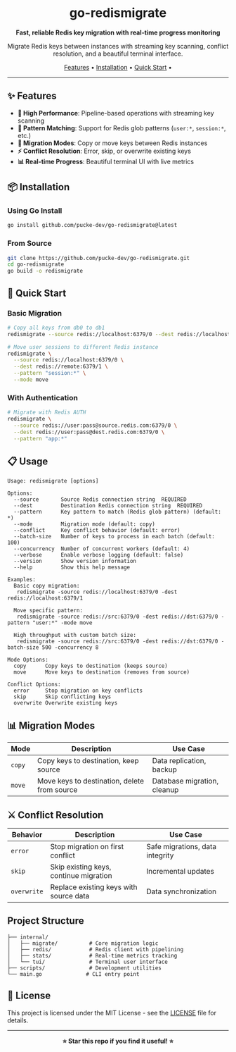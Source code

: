 
<div align="center">

# go-redismigrate

**Fast, reliable Redis key migration with real-time progress monitoring**

Migrate Redis keys between instances with streaming key scanning, conflict resolution, and a beautiful terminal interface.

[Features](#-features) •
[Installation](#-installation) •
[Quick Start](#-quick-start) •

</div>

---

## ✨ Features

- **🚀 High Performance**: Pipeline-based operations with streaming key scanning
- **🎯 Pattern Matching**: Support for Redis glob patterns (`user:*`, `session:*`, etc.)
- **🔄 Migration Modes**: Copy or move keys between Redis instances
- **⚡ Conflict Resolution**: Error, skip, or overwrite existing keys
- **📊 Real-time Progress**: Beautiful terminal UI with live metrics

## 📦 Installation

### Using Go Install

```bash
go install github.com/pucke-dev/go-redismigrate@latest
```

### From Source

```bash
git clone https://github.com/pucke-dev/go-redismigrate.git
cd go-redismigrate
go build -o redismigrate
```

## 🚀 Quick Start

### Basic Migration

```bash
# Copy all keys from db0 to db1
redismigrate --source redis://localhost:6379/0 --dest redis://localhost:6379/1

# Move user sessions to different Redis instance
redismigrate \
  --source redis://localhost:6379/0 \
  --dest redis://remote:6379/1 \
  --pattern "session:*" \
  --mode move
```

### With Authentication

```bash
# Migrate with Redis AUTH
redismigrate \
  --source redis://user:pass@source.redis.com:6379/0 \
  --dest redis://user:pass@dest.redis.com:6379/0 \
  --pattern "app:*"
```

## 📋 Usage

```
Usage: redismigrate [options]

Options:
  --source       Source Redis connection string  REQUIRED 
  --dest         Destination Redis connection string  REQUIRED 
  --pattern      Key pattern to match (Redis glob pattern) (default: *)
  --mode         Migration mode (default: copy)
  --conflict     Key conflict behavior (default: error)
  --batch-size   Number of keys to process in each batch (default: 100)
  --concurrency  Number of concurrent workers (default: 4)
  --verbose      Enable verbose logging (default: false)
  --version      Show version information
  --help         Show this help message

Examples:
  Basic copy migration:
   redismigrate -source redis://localhost:6379/0 -dest redis://localhost:6379/1 

  Move specific pattern:
   redismigrate -source redis://src:6379/0 -dest redis://dst:6379/0 -pattern "user:*" -mode move 

  High throughput with custom batch size:
   redismigrate -source redis://src:6379/0 -dest redis://dst:6379/0 -batch-size 500 -concurrency 8 

Mode Options:
  copy      Copy keys to destination (keeps source)
  move      Move keys to destination (removes from source)

Conflict Options:
  error     Stop migration on key conflicts
  skip      Skip conflicting keys
  overwrite Overwrite existing keys
```

## 📊 Migration Modes

| Mode | Description | Use Case |
|------|-------------|----------|
| `copy` | Copy keys to destination, keep source | Data replication, backup |
| `move` | Move keys to destination, delete from source | Database migration, cleanup |


## ⚔️ Conflict Resolution

| Behavior | Description | Use Case |
|----------|-------------|----------|
| `error` | Stop migration on first conflict | Safe migrations, data integrity |
| `skip` | Skip existing keys, continue migration | Incremental updates |
| `overwrite` | Replace existing keys with source data | Data synchronization |



## Project Structure

```
├── internal/
│   ├── migrate/          # Core migration logic
│   ├── redis/            # Redis client with pipelining
│   ├── stats/            # Real-time metrics tracking
│   └── tui/              # Terminal user interface
├── scripts/              # Development utilities
└── main.go              # CLI entry point
```

## 📄 License

This project is licensed under the MIT License - see the [LICENSE](LICENSE) file for details.

---

<div align="center">

**⭐ Star this repo if you find it useful! ⭐**

</div>
